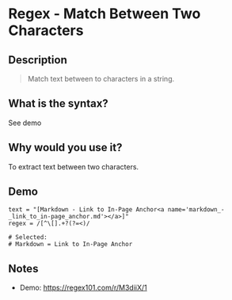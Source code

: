 # Regex - Match Between Two Characters<a name='regex_-_match_between_two_characters'></a>

## Description

> Match text between to characters in a string. 

## What is the syntax?

See demo

## Why would you use it?

To extract text between two characters.

## Demo

```
text = "[Markdown - Link to In-Page Anchor<a name='markdown_-_link_to_in-page_anchor.md'></a>]"
regex = /[^\[].+?(?=<)/

# Selected:
# Markdown = Link to In-Page Anchor
```

## Notes

* Demo: https://regex101.com/r/M3diiX/1
